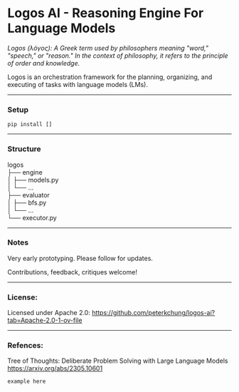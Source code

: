 # Logos AI - Reasoning Engine For Language Models  

*Logos (λόγος): A Greek term used by philosophers meaning "word," "speech," or "reason." In the context of philosophy, it refers to the principle of order and knowledge.*

Logos is an orchestration framework for the planning, organizing, and executing of tasks with language models (LMs).

---

### Setup

```pip install []```

---

### Structure

logos  
├── engine  
│   ├── models.py  
│   └── ...  
├── evaluator  
│   ├── bfs.py  
│   └── ...  
└── executor.py  

---

### Notes

Very early prototyping. Please follow for updates.

Contributions, feedback, critiques welcome!

---

### License:

Licensed under Apache 2.0: https://github.com/peterkchung/logos-ai?tab=Apache-2.0-1-ov-file

---

### Refences:

Tree of Thoughts: Deliberate Problem Solving with Large Language Models https://arxiv.org/abs/2305.10601

```
example here

```
